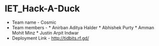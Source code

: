 # IET_Hack-A-Duck
* Team name - Cosmic
* Team members - * Anirban Aditya Halder * Abhishek Purty * Amman Mohit Minz * Justin Arpit Indwar
* Deployment Link - http://tidbits.rf.gd/
            
